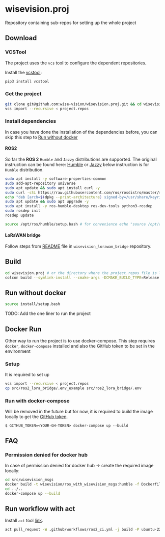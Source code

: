 # wisevision.proj
Repository containing sub-repos for setting up the whole project


## Download 

### VCSTool

The project uses the `vcs` tool to configure the dependent repositories.

Install the [vcstool](https://github.com/dirk-thomas/vcstool):

```bash
pip3 install vcstool
```

### Get the project
```bash
git clone git@github.com:wise-vision/wisevision.proj.git && cd wisevision.proj # git checkout 2411 # (or any other branch/tag) 
vcs import --recursive < project.repos
```


### Install dependencies

In case you have done the installation of the dependencies before, you can skip this step to [Run without docker](#run-without-docker)

#### ROS2

So far the **ROS 2** `Humble` and `Jazzy` distributions are supported. The original instruction can be found here: [Humble](https://docs.ros.org/en/humble/Installation.html) or [Jazzy](https://docs.ros.org/en/jazzy/Installation.html) below instruction is for `Humble` distribution.

```bash
sudo apt install -y software-properties-common
sudo add-apt-repository universe
sudo apt update && sudo apt install curl -y
sudo curl -sSL https://raw.githubusercontent.com/ros/rosdistro/master/ros.key -o /usr/share/keyrings/ros-archive-keyring.gpg
echo "deb [arch=$(dpkg --print-architecture) signed-by=/usr/share/keyrings/ros-archive-keyring.gpg] http://packages.ros.org/ros2/ubuntu $(. /etc/os-release && echo $UBUNTU_CODENAME) main" | sudo tee /etc/apt/sources.list.d/ros2.list > /dev/null
sudo apt update && sudo apt upgrade -y
sudo apt install -y ros-humble-desktop ros-dev-tools python3-rosdep
sudo rosdep init
rosdep update

source /opt/ros/humble/setup.bash # for convenience echo "source /opt/ros/humble/setup.bash" >> ~/.bashrc
```

#### LoRaWAN bridge

Follow steps from [README](https://github.com/wise-vision/wisevision_lorawan_bridge/blob/dev/README.md) 
file in `wisevision_lorawan_bridge` repository.

## Build

```bash
cd wisevision.proj # or the directory where the project.repos file is located
colcon build --symlink-install --cmake-args -DCMAKE_BUILD_TYPE=Release
```
## Run without docker

```bash
source install/setup.bash
```

TODO: Add the one liner to run the project

## 

## Docker Run

Other way to run the project is to use docker-compose. This step requires `docker`, `docker-compose` installed and also the GitHub token to be set in the environment

### Setup

It is required to set up 

```bash
vcs import --recursive < project.repos
cp src/ros2_lora_bridge/.env_example src/ros2_lora_bridge/.env  
```

### Run with docker-compose

Will be removed in the future but for now, it is required to build the image locally to get the [GitHub token](https://docs.github.com/en/authentication/keeping-your-account-and-data-secure/managing-your-personal-access-tokens).

```
$ GITHUB_TOKEN=<YOUR-GH-TOKEN> docker-compose up --build  
```

## FAQ

### Permission denied for docker hub

In case of permission denied for docker hub -> create the required image locally:

``` bash
cd src/wisevision_msgs
docker build -t wisevision/ros_with_wisevision_msgs:humble -f Dockerfile .
cd ../..
docker-compose up --build
```

## Run workflow with act

Install `act` tool [link](https://github.com/nektos/act).

```bash
act pull_request -W .github/workflows/ros2_ci.yml -j build -P ubuntu-22.04=catthehacker/ubuntu:act-22.04 --secret SSH_KEY="$(cat path/to/your/private_key)"
```
